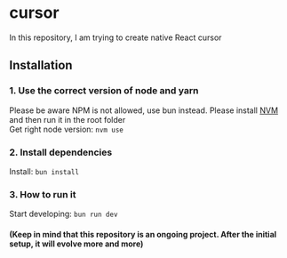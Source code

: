 # cursor

In this repository, I am trying to create native React cursor

## Installation

### 1. Use the correct version of node and yarn

Please be aware NPM is not allowed, use bun instead. Please install [NVM](https://github.com/nvm-sh/nvm) and then run it in the root folder<br /> Get right node
version: `nvm use`

### 2. Install dependencies

Install: `bun install`

### 3. How to run it

Start developing: `bun run dev`

#### (Keep in mind that this repository is an ongoing project. After the initial setup, it will evolve more and more)

